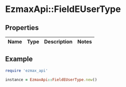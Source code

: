 # EzmaxApi::FieldEUserType

## Properties

| Name | Type | Description | Notes |
| ---- | ---- | ----------- | ----- |

## Example

```ruby
require 'ezmax_api'

instance = EzmaxApi::FieldEUserType.new()
```

